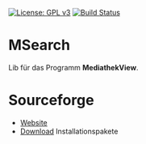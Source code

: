 
[![License: GPL v3](https://img.shields.io/badge/License-GPL%20v3-blue.svg)](http://www.gnu.org/licenses/gpl-3.0)
[![Build Status](https://travis-ci.org/mediathekview/MSearch.svg?branch=master)](https://travis-ci.org/mediathekview/MSearch)
# MSearch
Lib für das Programm **MediathekView**.

# Sourceforge

- [Website](http://zdfmediathk.sourceforge.net)
- [Download](http://sourceforge.net/projects/zdfmediathk/) Installationspakete
